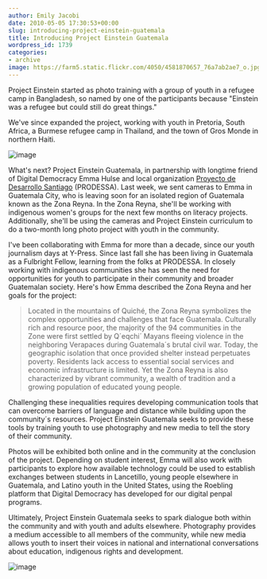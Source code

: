 ```yaml
---
author: Emily Jacobi
date: 2010-05-05 17:30:53+00:00
slug: introducing-project-einstein-guatemala
title: Introducing Project Einstein Guatemala
wordpress_id: 1739
categories:
- archive
image: https://farm5.static.flickr.com/4050/4581870657_76a7ab2ae7_o.jpg
---
```


Project Einstein started as photo training with a group of youth in a refugee camp in Bangladesh, so named by one of the participants because "Einstein was a refugee but could still do great things."

We've since expanded the project, working with youth in Pretoria, South Africa, a Burmese refugee camp in Thailand, and the town of Gros Monde in northern Haiti.

![image](https://farm5.static.flickr.com/4050/4581870657_76a7ab2ae7_o.jpg)

What's next? Project Einstein Guatemala, in partnership with longtime friend of Digital Democracy Emma Hulse and local organization [Proyecto de Desarrollo Santiago](http://www.prodessa.net/) (PRODESSA). Last week, we sent cameras to Emma in Guatemala City, who is leaving soon for an isolated region of Guatemala known as the Zona Reyna. In the Zona Reyna, she'll be working with indigenous women's groups for the next few months on literacy projects. Additionally, she'll be using the cameras and Project Einstein curriculum to do a two-month long photo project with youth in the community.

I've been collaborating with Emma for more than a decade, since our youth journalism days at Y-Press. Since last fall she has been living in Guatemala as a Fulbright Fellow, learning from the folks at PRODESSA. In closely working with indigenous communities she has seen the need for opportunities for youth to participate in their community and broader Guatemalan society. Here's how Emma described the Zona Reyna and her goals for the project:


> Located in the mountains of Quiché, the Zona Reyna symbolizes the complex opportunities and challenges that face Guatemala. Culturally rich and resource poor, the majority of the 94 communities in the Zone were first settled by Q´eqchi´ Mayans fleeing violence in the neighboring Verapaces during Guatemala´s brutal civil war. Today, the geographic isolation that once provided shelter instead perpetuates poverty. Residents lack access to essential social services and economic infrastructure is limited. Yet the Zona Reyna is also characterized by vibrant community, a wealth of tradition and a growing population of educated young people.

Challenging these inequalities requires developing communication tools that can overcome barriers of language and distance while building upon the community´s resources. Project Einstein Guatemala seeks to provide these tools by training youth to use photography and new media to tell the story of their community.


Photos will be exhibited both online and in the community at the conclusion of the project. Depending on student interest, Emma will also work with participants to explore how available technology could be used to establish exchanges between students in Lancetillo, young people elsewhere in Guatemala, and Latino youth in the United States, using the Roebling platform that Digital Democracy has developed for our digital penpal programs.

Ultimately, Project Einstein Guatemala seeks to spark dialogue both within the community and with youth and adults elsewhere. Photography provides a medium accessible to all members of the community, while new media allows youth to insert their voices in national and international conversations about education, indigenous rights and development.


![image](https://farm5.static.flickr.com/4022/4581870577_8c7305c6a5_o.jpg)
